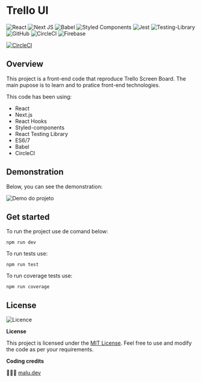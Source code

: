 # Trello UI

![React](https://img.shields.io/badge/react-%2320232a.svg?style=for-the-badge&logo=react&logoColor=%2361DAFB)
![Next JS](https://img.shields.io/badge/Next-black?style=for-the-badge&logo=next.js&logoColor=white)
![Babel](https://img.shields.io/badge/Babel-F9DC3e?style=for-the-badge&logo=babel&logoColor=black)
![Styled Components](https://img.shields.io/badge/styled--components-DB7093?style=for-the-badge&logo=styled-components&logoColor=white)
![Jest](https://img.shields.io/badge/-jest-%23C21325?style=for-the-badge&logo=jest&logoColor=white)
![Testing-Library](https://img.shields.io/badge/-TestingLibrary-%23E33332?style=for-the-badge&logo=testing-library&logoColor=white)
![GitHub](https://img.shields.io/badge/github-%23121011.svg?style=for-the-badge&logo=github&logoColor=white)
![CircleCI](https://img.shields.io/badge/circle%20ci-%23161616.svg?style=for-the-badge&logo=circleci&logoColor=white)
![Firebase](https://img.shields.io/badge/firebase-a08021?style=for-the-badge&logo=firebase&logoColor=ffcd34)

[![CircleCI](https://circleci.com/gh/marialuisacp/trello-ui.svg?style=svg)](https://circleci.com/gh/marialuisacp/trello-ui)

## Overview

This project is a front-end code that reproduce Trello Screen Board. The main pupose is to learn and to pratice front-end technologies.

This code has been using:

- React
- Next.js
- React Hooks
- Styled-components
- React Testing Library
- ES6/7
- Babel
- CircleCI

## Demonstration

Below, you can see the demonstration:

![Demo do projeto](https://raw.githubusercontent.com/marialuisacp/trello-ui/master/public/assets/trello-ui-simple-demo.png?token=ABJA7PWYLT43QFIR7BG4MY26SUK7C)

## Get started

To run the project use de comand below:

`npm run dev`

To run tests use:

`npm run test`

To run coverage tests use:

`npm run coverage`

## License

![Licence](https://img.shields.io/github/license/Ileriayo/markdown-badges?style=for-the-badge)

**License**

This project is licensed under the [MIT License](LICENSE). Feel free to use and modify the code as per your requirements.

**Coding credits**

👩🏾‍💻 [malu.dev](https://malu.dev)


